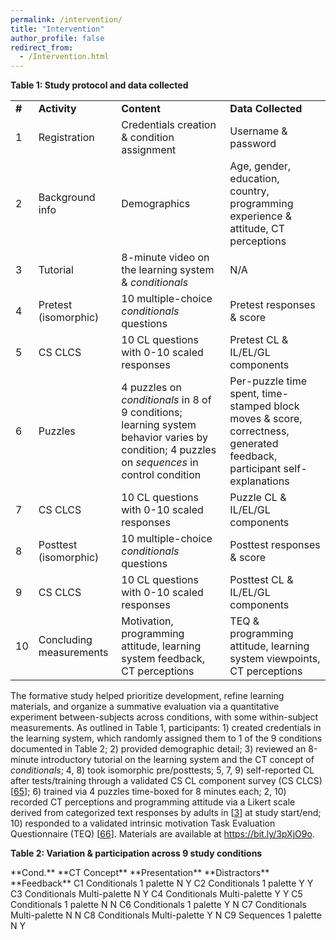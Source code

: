 ```yaml
---
permalink: /intervention/
title: "Intervention"
author_profile: false
redirect_from: 
  - /Intervention.html
---
```

**Table 1: Study protocol and data collected**


<table>
  <tr>
   <td><strong>#</strong>
   </td>
   <td><strong>Activity</strong>
   </td>
   <td><strong>Content</strong>
   </td>
   <td><strong>Data Collected </strong>
   </td>
  </tr>
  <tr>
   <td>1
   </td>
   <td>Registration
   </td>
   <td>Credentials creation & condition assignment
   </td>
   <td>Username & password
   </td>
  </tr>
  <tr>
   <td>2
   </td>
   <td>Background info
   </td>
   <td>Demographics
   </td>
   <td>Age, gender, education, country, programming experience & attitude, CT perceptions
   </td>
  </tr>
  <tr>
   <td>3
   </td>
   <td>Tutorial
   </td>
   <td>8-minute video on the learning system & <em>conditionals</em>
   </td>
   <td>N/A
   </td>
  </tr>
  <tr>
   <td>4
   </td>
   <td>Pretest (isomorphic)
   </td>
   <td>10 multiple-choice <em>conditionals</em> questions
   </td>
   <td>Pretest responses & score
   </td>
  </tr>
  <tr>
   <td>5
   </td>
   <td>CS CLCS
   </td>
   <td>10 CL questions with 0-10 scaled responses
   </td>
   <td>Pretest CL & IL/EL/GL components
   </td>
  </tr>
  <tr>
   <td>6
   </td>
   <td>Puzzles
   </td>
   <td>4 puzzles on <em>conditionals</em> in 8 of 9 conditions; learning system behavior varies by condition; 4 puzzles on <em>sequences</em> in control condition 
   </td>
   <td>Per-puzzle time spent, time-stamped block moves & score, correctness, generated feedback, participant self-explanations
   </td>
  </tr>
  <tr>
   <td>7
   </td>
   <td>CS CLCS
   </td>
   <td>10 CL questions with 0-10 scaled responses
   </td>
   <td>Puzzle CL & IL/EL/GL components
   </td>
  </tr>
  <tr>
   <td>8
   </td>
   <td>Posttest (isomorphic)
   </td>
   <td>10 multiple-choice <em>conditionals</em> questions
   </td>
   <td>Posttest responses & score
   </td>
  </tr>
  <tr>
   <td>9
   </td>
   <td>CS CLCS
   </td>
   <td>10 CL questions with 0-10 scaled responses
   </td>
   <td>Posttest CL & IL/EL/GL components
   </td>
  </tr>
  <tr>
   <td>10
   </td>
   <td>Concluding measurements
   </td>
   <td>Motivation, programming attitude, learning system feedback, CT perceptions
   </td>
   <td>TEQ & programming attitude, learning system viewpoints, CT perceptions
   </td>
  </tr>
</table>


The formative study helped prioritize development, refine learning materials, and organize a summative evaluation via a quantitative experiment between-subjects across conditions, with some within-subject measurements. As outlined in Table 1, participants: 1) created credentials in the learning system, which randomly assigned them to 1 of the 9 conditions documented in Table 2; 2) provided demographic detail; 3) reviewed an 8-minute introductory tutorial on the learning system and the CT concept of _conditionals_; 4, 8) took isomorphic pre/posttests; 5, 7, 9) self-reported CL after tests/training through a validated CS CL component survey (CS CLCS) [[65](#bookmark=id.3o7alnk)]; 6) trained via 4 puzzles time-boxed for 8 minutes each; 2, 10) recorded CT perceptions and programming attitude via a Likert scale derived from categorized text responses by adults in [[3](#bookmark=id.vx1227)] at study start/end; 10) responded to a validated intrinsic motivation Task Evaluation Questionnaire (TEQ) [[66](#bookmark=id.23ckvvd)]. Materials are available at https://bit.ly/3pXjO9o.

**Table 2: Variation & participation across 9 study conditions**

  <tr>
   <td>**Cond.**

   </td>
   <td>**CT Concept**

   </td>
   <td>**Presentation**

   </td>
   <td>**Distractors**

   </td>
   <td>**Feedback**

   </td>
  </tr>
  <tr>
   <td>C1

   </td>
   <td>Conditionals

   </td>
   <td>1 palette

   </td>
   <td>N

   </td>
   <td>Y

   </td>
  </tr>
  <tr>
   <td>C2

   </td>
   <td>Conditionals

   </td>
   <td>1 palette

   </td>
   <td>Y

   </td>
   <td>Y

   </td>
  </tr>
  <tr>
   <td>C3

   </td>
   <td>Conditionals

   </td>
   <td>Multi-palette

   </td>
   <td>N

   </td>
   <td>Y

   </td>
  </tr>
  <tr>
   <td>C4

   </td>
   <td>Conditionals

   </td>
   <td>Multi-palette

   </td>
   <td>Y

   </td>
   <td>Y

   </td>
  </tr>
  <tr>
   <td>C5

   </td>
   <td>Conditionals

   </td>
   <td>1 palette

   </td>
   <td>N

   </td>
   <td>N

   </td>
  </tr>
  <tr>
   <td>C6

   </td>
   <td>Conditionals

   </td>
   <td>1 palette

   </td>
   <td>Y

   </td>
   <td>N

   </td>
  </tr>
  <tr>
   <td>C7

   </td>
   <td>Conditionals

   </td>
   <td>Multi-palette

   </td>
   <td>N

   </td>
   <td>N

   </td>
  </tr>
  <tr>
   <td>C8

   </td>
   <td>Conditionals

   </td>
   <td>Multi-palette

   </td>
   <td>Y

   </td>
   <td>N

   </td>
  </tr>
  <tr>
   <td>C9

   </td>
   <td>Sequences

   </td>
   <td>1 palette

   </td>
   <td>N

   </td>
   <td>Y

   </td>
  </tr>